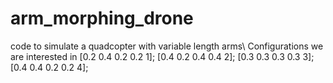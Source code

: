 # arm_morphing_drone
code to simulate a quadcopter with variable length arms\\
Configurations we are interested in
[0.2 0.4 0.2 0.2 1];
[0.4 0.2 0.4 0.4 2];
[0.3 0.3 0.3 0.3 3];
[0.4 0.4 0.2 0.2 4];
